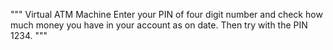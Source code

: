 """
Virtual ATM Machine
Enter your PIN of four digit number and check how much money you have
in your account as on date.
Then try with the PIN 1234.
"""
